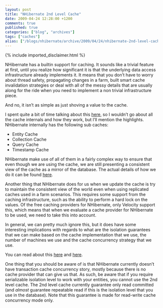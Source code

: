 ```yaml
---
layout: post
title: "NHibernate 2nd Level Cache"
date: 2009-04-24 12:28:00 +1200
comments: true
published: true
categories: ["blog", "archives"]
tags: ["caches"]
alias: ["/blogs/nhibernate/archive/2009/04/24/nhibernate-2nd-level-cache.aspx"]
---
```

<!-- more -->
{% include imported_disclaimer.html %}
<p>NHibernate has a builtin support for caching. It sounds like a trivial feature at first, until you realize how significant it is that the underlying data access infrastructure already implements it. It means that you don’t have to worry about thread safety, propagating changes in a farm, built smart cache invalidation strategies or deal with all of the messy details that are usually along for the ride when you need to implement a non trivial infrastructure piece.</p>  <p>And no, it isn’t as simple as just shoving a value to the cache.</p>  <p>I spent quite a bit of time talking about this <a href="http://ayende.com/Blog/archive/2008/11/13/advance-nhibernate-workshop-video.aspx">here</a>, so I wouldn’t go about all the cache internals and how they work, but I’ll mention the highlights. NHibernate internally has the following sub caches:</p>  <ul>   <li>Entity Cache </li>    <li>Collection Cache </li>    <li>Query Cache </li>    <li>Timestamp Cache </li> </ul>  <p>NHibernate make use of all of them in a fairly complex way to ensure that even though we are using the cache, we are still presenting a consistent view of the cache as a mirror of the database. The actual details of how we do it can be found <a href="http://ayende.com/Blog/archive/2008/01/24/NHibernate-and-the-second-level-cache-tips.aspx">here</a>.</p>  <p>Another thing that NHibernate does for us when we update the cache is try to maintain the consistent view of the world even when using replicated caches used in a farm scenarios. This requires some support from the caching infrastructure, such as the ability to perform a hard lock on the values. Of the free caching providers for NHibernate, only Velocity support this, which means that when we evaluate a cache provider for NHibernate to be used, we need to take this into account.</p>  <p>In general, we can pretty much ignore this, but it does have some interesting implications with regards to what are the isolation guarantees that we can make based on the cache implementation that we use, the number of machines we use and the cache concurrency strategy that we use.</p>  <p>You can read about this <a href="http://nhforge.org/doc/nh/en/index.html#performance-cache-readonly">here</a> and <a href="http://www.hibernate.org/hib_docs/reference/en/html/performance-cache.html">here</a>.</p>  <p>One thing that you should be aware of is that NHibernate currently doesn’t have transaction cache concurrency story, mostly because there is no cache provider that can give us that. As such, be aware that if you require serializable isolation level to work with your entities, you cannot use the 2nd level cache. The 2nd level cache currently guarantee only read committed (and <em>almost</em> guarantee repeatable read if this is the isolation level that you use in the database). Note that this guarantee is made for read-write cache concurrency mode only.</p>
